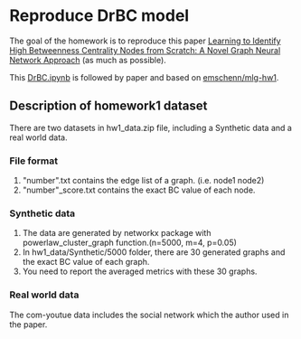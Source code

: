 # Reproduce DrBC model

The goal of the homework is to reproduce this paper [Learning to Identify High Betweenness Centrality Nodes from Scratch: A Novel Graph Neural Network Approach](https://arxiv.org/abs/1905.10418) (as much as possible).

This [DrBC.ipynb](https://github.com/Lin-chia6/MLG_hw1_DrBC/blob/main/DrBC.ipynb) is followed by paper and based on [emschenn/mlg-hw1](https://github.com/emschenn/mlg-hw1).

## Description of homework1 dataset

There are two datasets in hw1_data.zip file, including a Synthetic data and a real world data.

### File format
1. "number".txt contains the edge list of a graph. (i.e. node1 node2)
2. "number"_score.txt contains the exact BC value of each node.

### Synthetic data
1. The data are generated by networkx package with  powerlaw_cluster_graph function.(n=5000, m=4, p=0.05)
2. In hw1_data/Synthetic/5000 folder, there are 30 generated graphs and the exact BC value of each graph.
3. You need to report the averaged metrics with these 30 graphs.

### Real world data
The com-youtue data includes the social network which the author used in the paper.
